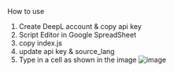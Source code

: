 How to use

1. Create DeepL account & copy api key
2. Script Editor in Google SpreadSheet 
3. copy index.js
4. update api key & source_lang
5. Type in a cell as shown in the image
![image](https://user-images.githubusercontent.com/3023157/119065583-d88c8000-ba18-11eb-90c4-8bb3ac03c5db.png)

